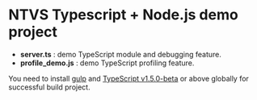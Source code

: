 ﻿# NTVS Typescript + Node.js demo project
* **server.ts** : demo TypeScript module and debugging feature.
* **profile_demo.js** : demo TypeScript profiling feature.

You need to install [gulp](http://gulpjs.com/) and [TypeScript v1.5.0-beta](https://www.npmjs.com/package/typescript) or above globally for successful build project.
